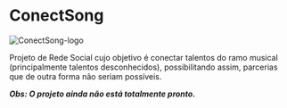 # ConectSong 

![ConectSong-logo](https://github.com/RavyBomfim/ConectSong/assets/87732549/b47d00aa-7cb2-4b8e-b89a-d61a65a705ef)

Projeto de Rede Social cujo objetivo é conectar talentos do ramo musical (principalmente talentos desconhecidos), possibilitando assim, parcerias que de outra forma não seriam possíveis.

**_Obs: O projeto ainda não está totalmente pronto._**
 
